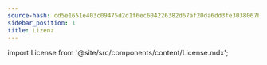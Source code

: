 ```yaml
---
source-hash: cd5e1651e403c09475d2d1f6ec604226382d67af20da6dd3fe3038067b73f64a
sidebar_position: 1
title: Lizenz
---
```

import License from '@site/src/components/content/License.mdx';


<License/>
